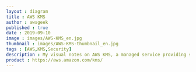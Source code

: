 ```yaml
---
layout : diagram
title : AWS KMS
author : awsgeek
published : true
date : 2019-09-10
image : images/AWS-KMS_en.jpg
thumbnail : images/AWS-KMS-thumbnail_en.jpg
tags : [AWS,KMS,Security]
description : My visual notes on AWS KMS, a managed service providing storage, management, and auditing for your encryption keys
product : https://aws.amazon.com/kms/
---
```

